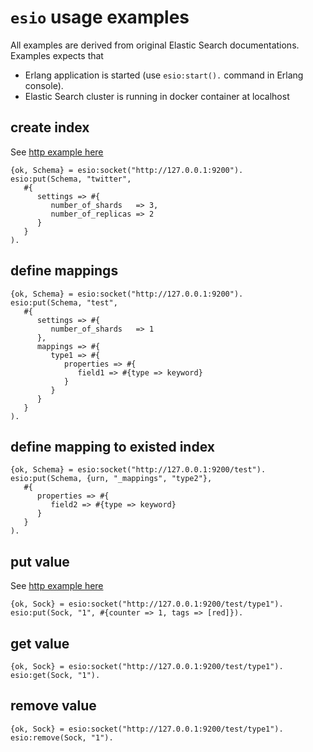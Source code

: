 # `esio` usage examples

All examples are derived from original Elastic Search documentations. Examples expects that 
* Erlang application is started (use `esio:start().` command in Erlang console).
* Elastic Search cluster is running in docker container at localhost

## create index

See [http example here](https://www.elastic.co/guide/en/elasticsearch/reference/current/indices-create-index.html)

```
{ok, Schema} = esio:socket("http://127.0.0.1:9200").
esio:put(Schema, "twitter", 
   #{
      settings => #{
         number_of_shards   => 3,
         number_of_replicas => 2
      }
   }
).
```

## define mappings

```
{ok, Schema} = esio:socket("http://127.0.0.1:9200").
esio:put(Schema, "test", 
   #{
      settings => #{
         number_of_shards   => 1
      },
      mappings => #{
         type1 => #{
            properties => #{
               field1 => #{type => keyword}
            }
         }
      }
   }
).
```

## define mapping to existed index

```
{ok, Schema} = esio:socket("http://127.0.0.1:9200/test").
esio:put(Schema, {urn, "_mappings", "type2"}, 
   #{
      properties => #{
         field2 => #{type => keyword}
      }
   }
).
```

## put value

See [http example here](https://www.elastic.co/guide/en/elasticsearch/reference/current/docs-update.html)

```
{ok, Sock} = esio:socket("http://127.0.0.1:9200/test/type1").
esio:put(Sock, "1", #{counter => 1, tags => [red]}).
```

## get value

```
{ok, Sock} = esio:socket("http://127.0.0.1:9200/test/type1").
esio:get(Sock, "1").
```

## remove value

```
{ok, Sock} = esio:socket("http://127.0.0.1:9200/test/type1").
esio:remove(Sock, "1").
```




